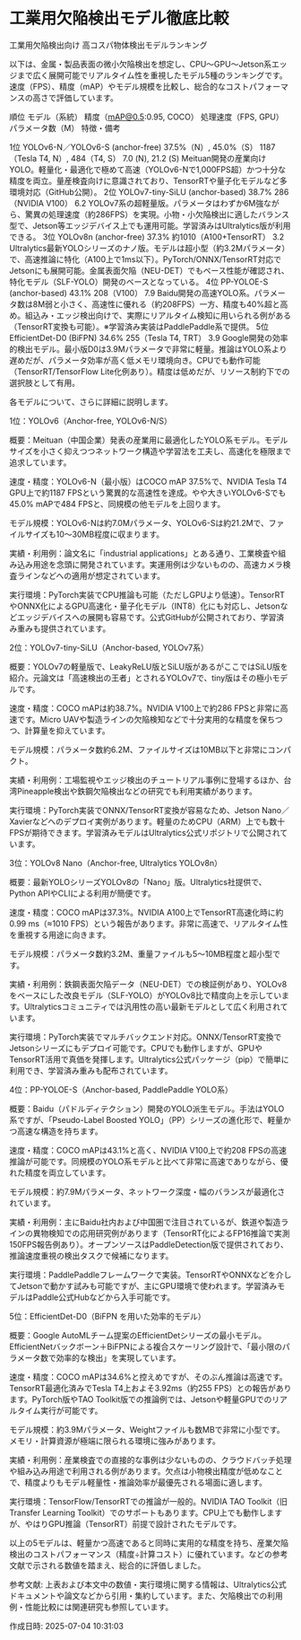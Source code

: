 # 工業用欠陥検出モデル徹底比較

工業用欠陥検出向け 高コスパ物体検出モデルランキング

以下は、金属・製品表面の微小欠陥検出を想定し、CPU～GPU～Jetson系エッジまで広く展開可能でリアルタイム性を重視したモデル5種のランキングです。速度（FPS）、精度（mAP）やモデル規模を比較し、総合的なコストパフォーマンスの高さで評価しています。

順位	モデル（系統）	精度（mAP@0.5:0.95, COCO）	処理速度（FPS, GPU）	パラメータ数（M）	特徴・備考

1位	YOLOv6-N／YOLOv6-S (anchor-free)	37.5%（N）, 45.0%（S）	1187（Tesla T4, N）, 484（T4, S）	7.0 (N), 21.2 (S)	Meituan開発の産業向けYOLO。軽量化・最適化で極めて高速（YOLOv6-Nで1,000FPS超）かつ十分な精度を両立。量産検査向けに意識されており、TensorRTや量子化モデルなど多環境対応（GitHub公開）。
2位	YOLOv7-tiny-SiLU (anchor-based)	38.7%	286（NVIDIA V100）	6.2	YOLOv7系の超軽量版。パラメータはわずか6M強ながら、驚異の処理速度（約286FPS）を実現。小物・小欠陥検出に適したバランス型で、Jetson等エッジデバイス上でも運用可能。学習済みはUltralytics版が利用できる。
3位	YOLOv8n (anchor-free)	37.3%	約1010（A100+TensorRT）	3.2	Ultralytics最新YOLOシリーズのナノ版。モデルは超小型（約3.2Mパラメータ）で、高速推論に特化（A100上で1ms以下）。PyTorch/ONNX/TensorRT対応でJetsonにも展開可能。金属表面欠陥（NEU-DET）でもベース性能が確認され、特化モデル（SLF-YOLO）開発のベースとなっている。
4位	PP-YOLOE-S (anchor-based)	43.1%	208（V100）	7.9	Baidu開発の高速YOLO系。パラメータ数は8M弱と小さく、高速性に優れる（約208FPS）一方、精度も40%超と高め。組込み・エッジ検出向けで、実際にリアルタイム検知に用いられる例がある（TensorRT変換も可能）。※学習済み実装はPaddlePaddle系で提供。
5位	EfficientDet-D0 (BiFPN)	34.6%	255（Tesla T4, TRT）	3.9	Google開発の効率的検出モデル。最小版D0は3.9Mパラメータで非常に軽量。推論はYOLO系より遅めだが、パラメータ効率が高く低メモリ環境向き。CPUでも動作可能（TensorRT/TensorFlow Lite化例あり）。精度は低めだが、リソース制約下での選択肢として有用。


各モデルについて、さらに詳細に説明します。

1位：YOLOv6（Anchor-free, YOLOv6-N/S）

概要：Meituan（中国企業）発表の産業用に最適化したYOLO系モデル。モデルサイズを小さく抑えつつネットワーク構造や学習法を工夫し、高速化を極限まで追求しています。

速度・精度：YOLOv6-N（最小版）はCOCO mAP 37.5%で、NVIDIA Tesla T4 GPU上で約1187 FPSという驚異的な高速性を達成。やや大きいYOLOv6-Sでも45.0% mAPで484 FPSと、同規模の他モデルを上回ります。

モデル規模：YOLOv6-Nは約7.0Mパラメータ、YOLOv6-Sは約21.2Mで、ファイルサイズも10～30MB程度に収まります。

実績・利用例：論文名に「industrial applications」とある通り、工業検査や組み込み用途を念頭に開発されています。実運用例は少ないものの、高速カメラ検査ラインなどへの適用が想定されています。

実行環境：PyTorch実装でCPU推論も可能（ただしGPUより低速）。TensorRTやONNX化によるGPU高速化・量子化モデル（INT8）化にも対応し、Jetsonなどエッジデバイスへの展開も容易です。公式GitHubが公開されており、学習済み重みも提供されています。


2位：YOLOv7-tiny-SiLU（Anchor-based, YOLOv7系）

概要：YOLOv7の軽量版で、LeakyReLU版とSiLU版があるがここではSiLU版を紹介。元論文は「高速検出の王者」とされるYOLOv7で、tiny版はその極小モデルです。

速度・精度：COCO mAPは約38.7%。NVIDIA V100上で約286 FPSと非常に高速です。Micro UAVや製造ラインの欠陥検知などで十分実用的な精度を保ちつつ、計算量を抑えています。

モデル規模：パラメータ数約6.2M、ファイルサイズは10MB以下と非常にコンパクト。

実績・利用例：工場監視やエッジ検出のチュートリアル事例に登場するほか、台湾Pineapple検出や鉄鋼欠陥検出などの研究でも利用実績があります。

実行環境：PyTorch実装でONNX/TensorRT変換が容易なため、Jetson Nano／Xavierなどへのデプロイ実例があります。軽量のためCPU（ARM）上でも数十FPSが期待できます。学習済みモデルはUltralytics公式リポジトリで公開されています。


3位：YOLOv8 Nano（Anchor-free, Ultralytics YOLOv8n）

概要：最新YOLOシリーズYOLOv8の「Nano」版。Ultralytics社提供で、Python APIやCLIによる利用が簡便です。

速度・精度：COCO mAPは37.3%。NVIDIA A100上でTensorRT高速化時に約0.99 ms（≈1010 FPS）という報告があります。非常に高速で、リアルタイム性を重視する用途に向きます。

モデル規模：パラメータ数約3.2M、重量ファイルも5～10MB程度と超小型です。

実績・利用例：鉄鋼表面欠陥データ（NEU-DET）での検証例があり、YOLOv8をベースにした改良モデル（SLF-YOLO）がYOLOv8比で精度向上を示しています。Ultralyticsコミュニティでは汎用性の高い最新モデルとして広く利用されています。

実行環境：PyTorch実装でマルチバックエンド対応。ONNX/TensorRT変換でJetsonシリーズにもデプロイ可能です。CPUでも動作しますが、GPUやTensorRT活用で真価を発揮します。Ultralytics公式パッケージ（pip）で簡単に利用でき、学習済み重みも配布されています。


4位：PP-YOLOE-S（Anchor-based, PaddlePaddle YOLO系）

概要：Baidu（パドルディテクション）開発のYOLO派生モデル。手法はYOLO系ですが、「Pseudo-Label Boosted YOLO」（PP）シリーズの進化形で、軽量かつ高速な構造を持ちます。

速度・精度：COCO mAPは43.1%と高く、NVIDIA V100上で約208 FPSの高速推論が可能です。同規模のYOLO系モデルと比べて非常に高速でありながら、優れた精度を両立しています。

モデル規模：約7.9Mパラメータ、ネットワーク深度・幅のバランスが最適化されています。

実績・利用例：主にBaidu社内および中国圏で注目されているが、鉄道や製造ラインの異物検知での応用研究例があります（TensorRT化によるFP16推論で実測150FPS報告例あり）。オープンソースはPaddleDetection版で提供されており、推論速度重視の検出タスクで候補になります。

実行環境：PaddlePaddleフレームワークで実装。TensorRTやONNXなどを介してJetsonで動かす試みも可能ですが、主にGPU環境で使われます。学習済みモデルはPaddle公式Hubなどから入手可能です。


5位：EfficientDet-D0（BiFPN を用いた効率的モデル）

概要：Google AutoMLチーム提案のEfficientDetシリーズの最小モデル。EfficientNetバックボーン＋BiFPNによる複合スケーリング設計で、「最小限のパラメータ数で効率的な検出」を実現しています。

速度・精度：COCO mAPは34.6%と控えめですが、そのぶん推論は高速です。TensorRT最適化済みでTesla T4上およそ3.92ms（約255 FPS）との報告があります。PyTorch版やTAO Toolkit版での推論例では、Jetsonや軽量GPUでのリアルタイム実行が可能です。

モデル規模：約3.9Mパラメータ、Weightファイルも数MBで非常に小型です。メモリ・計算資源が極端に限られる環境に強みがあります。

実績・利用例：産業検査での直接的な事例は少ないものの、クラウドバッチ処理や組み込み用途で利用される例があります。欠点は小物検出精度が低めなことで、精度よりもモデル軽量性・推論効率が最優先される場面に適します。

実行環境：TensorFlow/TensorRTでの推論が一般的。NVIDIA TAO Toolkit（旧Transfer Learning Toolkit）でのサポートもあります。CPU上でも動作しますが、やはりGPU推論（TensorRT）前提で設計されたモデルです。


以上の5モデルは、軽量かつ高速であると同時に実用的な精度を持ち、産業欠陥検出のコストパフォーマンス（精度÷計算コスト）に優れています。などの参考文献で示される数値を踏まえ、総合的に評価しました。

参考文献:  上表および本文中の数値・実行環境に関する情報は、Ultralytics公式ドキュメントや論文などから引用・集約しています。また、欠陥検出での利用例・性能比較には関連研究も参照しています。



作成日時: 2025-07-04 10:31:03